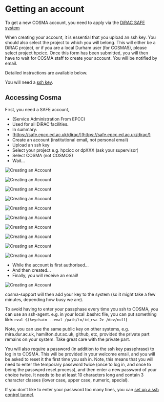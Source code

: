 # Getting an account

To get a new COSMA account, you need to apply via the [DiRAC SAFE
system](https://safe.epcc.ed.ac.uk/dirac/)

When creating your account, it is essential that you upload an ssh
key. You should also select the project to which you will belong. This
will either be a DiRAC project, or if you are a local Durham user (for
COSMA5), please select project hpcicc. Once this form has been
submitted, you will then have to wait for COSMA staff to create your
account. You will be notified by email.

Detailed instructions are available below.

You will need a [ssh key](sshkey.md).


## Accessing Cosma

First, you need a SAFE account,

- (Service Administration From EPCC)
- Used for all DiRAC facilities.
- In summary: 
 - [https://safe.epcc.ed.ac.uk/dirac/](https://safe.epcc.ed.ac.uk/dirac/)
 - Create an account (institutional email, not personal email)
 - Upload an ssh key
  - Select your project e.g. hpcicc or dpXXX (ask your supervisor)
  - Select COSMA (not COSMOS)
  - Wait...

![Creating an Account](images/account1.png)

![Creating an Account](images/account2.png)

![Creating an Account](images/account3.png)

![Creating an Account](images/account4.png)

![Creating an Account](images/account5.png)

![Creating an Account](images/account6.png)

![Creating an Account](images/account7.png)

![Creating an Account](images/account8.png)

![Creating an Account](images/account9.png)

![Creating an Account](images/account10.png)

  - While the account is first authorised...
  - And then created...
  - Finally, you will receive an email!

![Creating an Account](images/account11.png)

cosma-support will then add your key to the system (so it might take a
few minutes, depending how busy we are).

To avoid having to enter your passphase every time you ssh to COSMA,
you can use an ssh-agent. e.g. in your local .bashrc file, you can put
something like: `eval $(keychain --eval /path/to/id_rsa 2> /dev/null`)

Note, you can use the same public key on other systems,
e.g. mira.dur.ac.uk, hamilton.dur.ac.uk, github, etc, provided the
private part remains on your system.  Take great care with the private
part.

You will also require a password (in addition to the ssh key passphrase) to log in to COSMA.  This will be provided in your welcome email, and you will be asked to reset it the first time you ssh in.  Note, this means that you will need to enter the temporary password twice (once to log in, and once to being the passwprd reset process), and then enter a new password of your choice twice.  It needs to be at least 10 characters long and contain 3 character classes (lower case, upper case, numeric, special).

If you don't like to enter your password too many tines, you can [set up a ssh control tunnel](ssh.md#reusing-ssh-connections).

